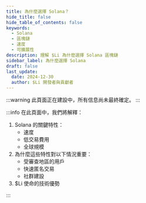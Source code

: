```yaml
---
title: 為什麼選擇 Solana？
hide_title: false
hide_table_of_contents: false
keywords:
  - Solana
  - 區塊鏈
  - 速度
  - 可擴展性
description: 理解 $Li 為什麼選擇 Solana 區塊鏈
sidebar_label: 為什麼選擇 Solana
draft: false
last_update:
  date: 2024-12-30
  author: $Li 開發者與貢獻者
---
```


:::warning
此頁面正在建設中，所有信息尚未最終確定。
:::

:::info
在此頁面中，我們將解釋：

1. Solana 的關鍵特性：
   - 速度
   - 低交易費用
   - 全球規模
2. 為什麼這些特性對以下情況重要：
   - 受審查地區的用戶
   - 快速匿名交易
   - 社群建設
3. $Li 使命的技術優勢

:::
